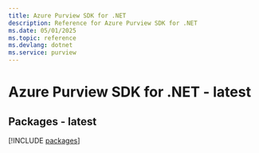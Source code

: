 ```yaml
---
title: Azure Purview SDK for .NET
description: Reference for Azure Purview SDK for .NET
ms.date: 05/01/2025
ms.topic: reference
ms.devlang: dotnet
ms.service: purview
---
```

# Azure Purview SDK for .NET - latest
## Packages - latest
[!INCLUDE [packages](purview-index.md)]
